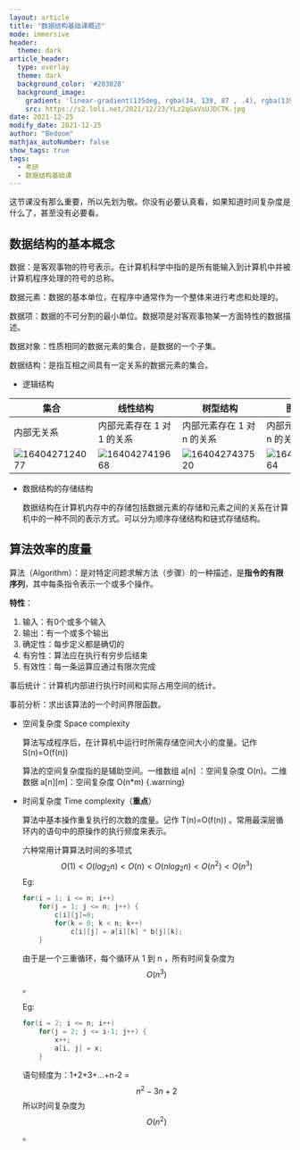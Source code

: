 ```yaml
---
layout: article
title: "数据结构基础课概述"
mode: immersive
header:
  theme: dark
article_header:
  type: overlay
  theme: dark
  background_color: '#203028'
  background_image:
    gradient: 'linear-gradient(135deg, rgba(34, 139, 87 , .4), rgba(139, 34, 139, .4))'
    src: https://s2.loli.net/2021/12/23/YLz2qGaVsUJDCTK.jpg
date: 2021-12-25
modify_date: 2021-12-25
author: "Bedoom"
mathjax_autoNumber: false
show_tags: true
tags: 
  - 考研
  - 数据结构基础课
---
```


这节课没有那么重要，所以先划为敬。你没有必要认真看，如果知道时间复杂度是什么了，甚至没有必要看。

<!--more-->

## 数据结构的基本概念

数据：是客观事物的符号表示。在计算机科学中指的是所有能输入到计算机中并被计算机程序处理的符号的总称。

数据元素：数据的基本单位，在程序中通常作为一个整体来进行考虑和处理的。

数据项：数据的不可分割的最小单位。数据项是对客观事物某一方面特性的数据描述。

数据对象：性质相同的数据元素的集合，是数据的一个子集。

数据结构：是指互相之间具有一定关系的数据元素的集合。

* 逻辑结构

| 集合                                                         | 线性结构                                                     | 树型结构                                                     | 图状结构                                                     |
| ------------------------------------------------------------ | ------------------------------------------------------------ | ------------------------------------------------------------ | ------------------------------------------------------------ |
| 内部无关系                                                   | 内部元素存在 1 对 1 的关系                                   | 内部元素存在 1 对 n 的关系                                   | 内部元素存在 m 对 n 的关系                                   |
| ![1640427124077](https://s2.loli.net/2021/12/25/3zmGuWD9SkNjgFY.png) | ![1640427419668](https://s2.loli.net/2021/12/25/kruF1PUyxAjI9Za.png) | ![1640427437520](https://s2.loli.net/2021/12/25/ejSD1hCM6NawzQg.png) | ![1640427432764](https://s2.loli.net/2021/12/25/w6sbWzjpOt1Qfhm.png) |

* 数据结构的存储结构

  数据结构在计算机内存中的存储包括数据元素的存储和元素之间的关系在计算机中的一种不同的表示方式。可以分为顺序存储结构和链式存储结构。

## 算法效率的度量

算法（Algorithm）：是对特定问题求解方法（步骤）的一种描述，是**指令的有限序列**，其中每条指令表示一个或多个操作。

**特性**：

1. 输入：有0个或多个输入
2. 输出：有一个或多个输出
3. 确定性：每步定义都是确切的
4. 有穷性：算法应在执行有穷步后结束
5. 有效性：每一条运算应通过有限次完成

事后统计：计算机内部进行执行时间和实际占用空间的统计。

事前分析：求出该算法的一个时间界限函数。

* 空间复杂度 Space complexity

  算法写成程序后，在计算机中运行时所需存储空间大小的度量。记作 S(n)=O(f(n)) 

  算法的空间复杂度指的是辅助空间。一维数组 a[n] ：空间复杂度 O(n)。二维数据 a\[n][m]：空间复杂度 O(n*m)
  {.warning}

* 时间复杂度 Time complexity（**重点**）

  算法中基本操作重复执行的次数的度量。记作 T(n)=O(f(n)) 。常用最深层循环内的语句中的原操作的执行频度来表示。

  六种常用计算算法时间的多项式
  $$
  O(1)<O(log_2n)<O(n)<O(nlog_2n)<O(n^2)<O(n^3)
  $$
  Eg:

  ```c
  for(i = 1; i <= n; i++)
      for(j = 1; j <= n; j++) {
          c[i][j]=0;
          for(k = 0; k < n; k++)
              c[i][j] = a[i][k] * b[j][k];
      }
  ```

  由于是一个三重循环，每个循环从 1 到 n ，所有时间复杂度为 $$O(n^3)$$ 。

  Eg:

  ```c
  for(i = 2; i <= n; i++)
      for(j = 2; j <= i-1; j++) {
          x++;
          a[i, j] = x;
      }
  ```

  语句频度为：1+2+3+...+n-2 = $$n^2-3n+2$$ 所以时间复杂度为 $$O(n^2)$$ 。

